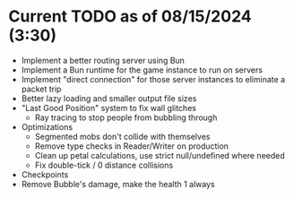 # Current TODO as of 08/15/2024 (3:30)
- Implement a better routing server using Bun
- Implement a Bun runtime for the game instance to run on servers
- Implement "direct connection" for those server instances to eliminate a packet trip
- Better lazy loading and smaller output file sizes
- "Last Good Position" system to fix wall glitches
    - Ray tracing to stop people from bubbling through
- Optimizations
    - Segmented mobs don't collide with themselves
    - Remove type checks in Reader/Writer on production
    - Clean up petal calculations, use strict null/undefined where needed
    - Fix double-tick / 0 distance collisions
 - Checkpoints
 - Remove Bubble's damage, make the health 1 always
